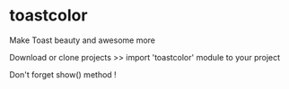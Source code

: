 # toastcolor
Make Toast beauty and awesome more

Download or clone projects >> import 'toastcolor' module to your project

Don't forget show() method !
